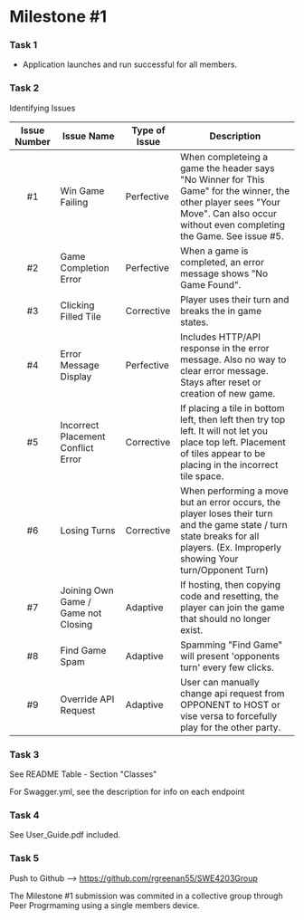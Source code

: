 # Milestone #1

### Task 1
- Application launches and run successful for all members.

### Task 2
Identifying Issues

| Issue Number | Issue Name | Type of Issue | Description |
|:------------:|------------|---------------|-------------|
| #1 | Win Game Failing | Perfective | When completeing a game the header says "No Winner for This Game" for the winner, the other player sees "Your Move". Can also occur without even completing the Game. See issue #5.
| #2 | Game Completion Error | Perfective | When a game is completed, an error message shows "No Game Found". 
| #3 | Clicking Filled Tile | Corrective | Player uses their turn and breaks the in game states.
| #4 | Error Message Display | Perfective | Includes HTTP/API response in the error message. Also no way to clear error message. Stays after reset or creation of new game.
| #5 | Incorrect Placement Conflict Error | Corrective | If placing a tile in bottom left, then left then try top left. It will not let you place top left. Placement of tiles appear to be placing in the incorrect tile space.
| #6 | Losing Turns | Corrective | When performing a move but an error occurs, the player loses their turn and the game state / turn state breaks for all players. (Ex. Improperly showing Your turn/Opponent Turn)
| #7 | Joining Own Game / Game not Closing | Adaptive | If hosting, then copying code and resetting, the player can join the game that should no longer exist.
| #8 | Find Game Spam | Adaptive | Spamming "Find Game" will present 'opponents turn' every few clicks.
| #9 | Override API Request | Adaptive | User can manually change api request from OPPONENT to HOST or vise versa to forcefully play for the other party.

### Task 3
See README Table - Section "Classes"

For Swagger.yml, see the description for info on each endpoint

### Task 4
See User_Guide.pdf included.

### Task 5
Push to Github --> https://github.com/rgreenan55/SWE4203Group

The Milestone #1 submission was commited in a collective group through Peer Progrmaming using a single members device.
